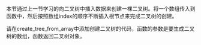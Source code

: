 本节通过上一节学习的向二叉树中插入数据来创建一棵二叉树。将一个数组传入到函数中，然后按照数组index的顺序不断插入根节点来完成二叉树的创建。

请在create\_tree\_from\_array中添加创建二叉树的代码，函数的参数是要生成二叉树的数组，函数返回二叉树对象。